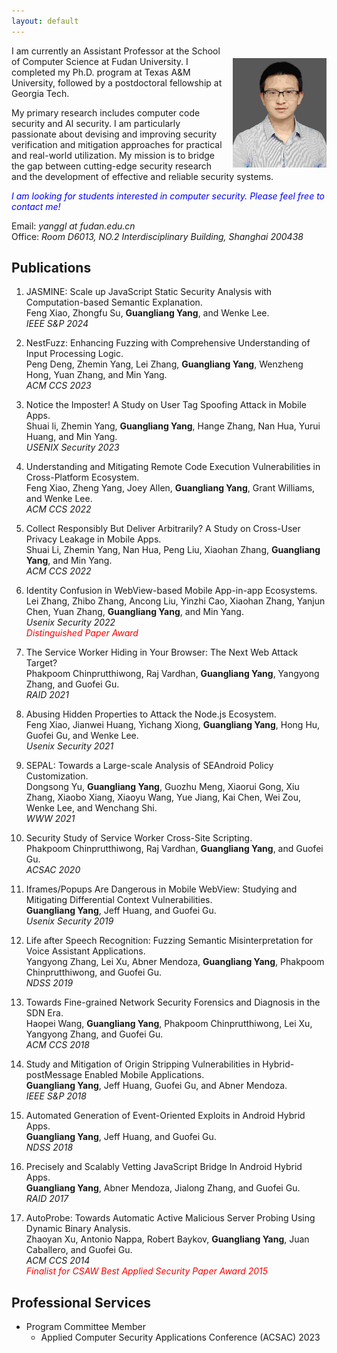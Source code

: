 ```yaml
---
layout: default
---
```


<img width="150px"  style="float:right; margin-left:10px;margin-top:20px;" src="./pictures/self.jpg">


I am currently an Assistant Professor at the School of Computer Science at Fudan University. I completed my Ph.D. program at Texas A&M University, followed by a postdoctoral fellowship at Georgia Tech.

My primary research includes computer code security and AI security. I am particularly passionate about devising and improving security verification and mitigation approaches for practical and real-world utilization. My mission is to bridge the gap between cutting-edge security research and the development of effective and reliable security systems.
   
<span style="color:blue">*I am looking for students interested in computer security. Please feel free to contact me!*</span>  


Email:<em>   yanggl at fudan.edu.cn</em>    
Office:<em> Room D6013, NO.2 Interdisciplinary Building, Shanghai 200438</em>  


## Publications


1. JASMINE: Scale up JavaScript Static Security Analysis with Computation-based Semantic Explanation.  
Feng Xiao, Zhongfu Su, **Guangliang Yang**, and Wenke Lee.   
*IEEE S&P 2024*

1. NestFuzz: Enhancing Fuzzing with Comprehensive Understanding of Input Processing Logic.    
   Peng Deng, Zhemin Yang, Lei Zhang, **Guangliang Yang**, Wenzheng Hong, Yuan Zhang, and Min Yang.    
   *ACM CCS 2023*   
    
3. Notice the Imposter! A Study on User Tag Spoofing Attack in Mobile Apps.   
Shuai li, Zhemin Yang, **Guangliang Yang**, Hange Zhang, Nan Hua, Yurui Huang, and Min Yang.  
*USENIX Security 2023*

4. Understanding and Mitigating Remote Code Execution Vulnerabilities in Cross-Platform Ecosystem.  
Feng Xiao, Zheng Yang, Joey Allen, **Guangliang Yang**, Grant Williams, and Wenke Lee.  
*ACM CCS 2022*

2. Collect Responsibly But Deliver Arbitrarily? A Study on Cross-User Privacy Leakage in Mobile Apps.  
Shuai Li, Zhemin Yang, Nan Hua, Peng Liu, Xiaohan Zhang, **Guangliang Yang**, and Min Yang.  
*ACM CCS 2022*

3. Identity Confusion in WebView-based Mobile App-in-app Ecosystems.  
Lei Zhang, Zhibo Zhang, Ancong Liu, Yinzhi Cao, Xiaohan Zhang, Yanjun Chen, Yuan Zhang, **Guangliang Yang**, and Min Yang.  
*Usenix Security 2022*     
<span style="color:red">*Distinguished Paper Award*</span>  

2. The Service Worker Hiding in Your Browser: The Next Web Attack Target?    
Phakpoom Chinprutthiwong, Raj Vardhan, **Guangliang Yang**, Yangyong Zhang, and Guofei Gu.   
*RAID 2021*

2. Abusing Hidden Properties to Attack the Node.js Ecosystem.  
Feng Xiao, Jianwei Huang, Yichang Xiong, **Guangliang Yang**, Hong Hu, Guofei Gu, and Wenke Lee.  
*Usenix Security 2021*

9. SEPAL: Towards a Large-scale Analysis of SEAndroid Policy Customization.  
Dongsong Yu, **Guangliang Yang**, Guozhu Meng, Xiaorui Gong, Xiu Zhang, Xiaobo Xiang, Xiaoyu Wang, Yue Jiang, Kai Chen, Wei Zou, Wenke Lee, and Wenchang Shi.  
*WWW 2021*

8. Security Study of Service Worker Cross-Site Scripting.  
Phakpoom Chinprutthiwong, Raj Vardhan, **Guangliang Yang**, and Guofei Gu.  
*ACSAC 2020*

7. Iframes/Popups Are Dangerous in Mobile WebView: Studying and Mitigating Differential Context Vulnerabilities.  
**Guangliang Yang**, Jeff Huang, and Guofei Gu.  
*Usenix Security 2019*

6. Life after Speech Recognition: Fuzzing Semantic Misinterpretation for Voice Assistant Applications.   
Yangyong Zhang, Lei Xu, Abner Mendoza, **Guangliang Yang**, Phakpoom Chinprutthiwong, and Guofei Gu.   
*NDSS 2019*

5. Towards Fine-grained Network Security Forensics and Diagnosis in the SDN Era.   
Haopei Wang, **Guangliang Yang**, Phakpoom Chinprutthiwong, Lei Xu, Yangyong Zhang, and Guofei Gu.  
*ACM CCS 2018*

4. Study and Mitigation of Origin Stripping Vulnerabilities in Hybrid-postMessage Enabled Mobile Applications.   
**Guangliang Yang**, Jeff Huang, Guofei Gu, and Abner Mendoza.  
*IEEE S&P 2018*

3. Automated Generation of Event-Oriented Exploits in Android Hybrid Apps.    
**Guangliang Yang**, Jeff Huang, and Guofei Gu.  
*NDSS 2018*

2. Precisely and Scalably Vetting JavaScript Bridge In Android Hybrid Apps.    
**Guangliang Yang**, Abner Mendoza, Jialong Zhang, and Guofei Gu.  
*RAID 2017*

1. AutoProbe: Towards Automatic Active Malicious Server Probing Using Dynamic Binary Analysis.   
Zhaoyan Xu, Antonio Nappa, Robert Baykov, **Guangliang Yang**, Juan Caballero, and Guofei Gu.  
*ACM CCS 2014*  
<span style="color:red">*Finalist for CSAW Best Applied Security Paper Award 2015*</span>
 
## Professional Services
- Program Committee Member
   - Applied Computer Security Applications Conference (ACSAC) 2023 
